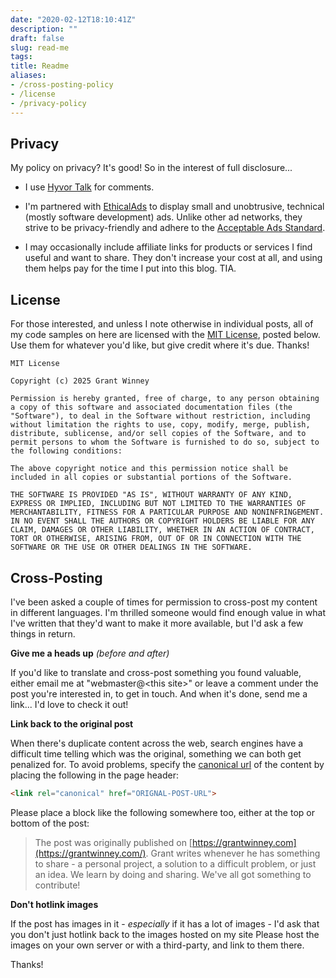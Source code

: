 ```yaml
---
date: "2020-02-12T18:10:41Z"
description: ""
draft: false
slug: read-me
tags:
title: Readme
aliases:
- /cross-posting-policy
- /license
- /privacy-policy
---
```


## Privacy

My policy on privacy? It's good! So in the interest of full disclosure...

- I use [Hyvor Talk](https://talk.hyvor.com/privacy) for comments.

- I'm partnered with [EthicalAds](https://www.ethicalads.io/privacy-policy/) to display small and unobtrusive, technical (mostly software development) ads. Unlike other ad networks, they strive to be privacy-friendly and adhere to the [Acceptable Ads Standard](https://acceptableads.com/standard/).

- I may occasionally include affiliate links for products or services I find useful and want to share. They don't increase your cost at all, and using them helps pay for the time I put into this blog. TIA.

## License

For those interested, and unless I note otherwise in individual posts, all of my code samples on here are licensed with the [MIT License](https://opensource.org/licenses/MIT), posted below. Use them for whatever you'd like, but give credit where it's due. Thanks!

```
MIT License

Copyright (c) 2025 Grant Winney

Permission is hereby granted, free of charge, to any person obtaining a copy of this software and associated documentation files (the "Software"), to deal in the Software without restriction, including without limitation the rights to use, copy, modify, merge, publish, distribute, sublicense, and/or sell copies of the Software, and to permit persons to whom the Software is furnished to do so, subject to the following conditions:

The above copyright notice and this permission notice shall be included in all copies or substantial portions of the Software.

THE SOFTWARE IS PROVIDED "AS IS", WITHOUT WARRANTY OF ANY KIND, EXPRESS OR IMPLIED, INCLUDING BUT NOT LIMITED TO THE WARRANTIES OF MERCHANTABILITY, FITNESS FOR A PARTICULAR PURPOSE AND NONINFRINGEMENT. IN NO EVENT SHALL THE AUTHORS OR COPYRIGHT HOLDERS BE LIABLE FOR ANY CLAIM, DAMAGES OR OTHER LIABILITY, WHETHER IN AN ACTION OF CONTRACT, TORT OR OTHERWISE, ARISING FROM, OUT OF OR IN CONNECTION WITH THE SOFTWARE OR THE USE OR OTHER DEALINGS IN THE SOFTWARE.
```

## Cross-Posting

I've been asked a couple of times for permission to cross-post my content in different languages. I'm thrilled someone would find enough value in what I've written that they'd want to make it more available, but I'd ask a few things in return.

**Give me a heads up** _(before and after)_

If you'd like to translate and cross-post something you found valuable, either email me at "webmaster@\<this site>" or leave a comment under the post you're interested in, to get in touch. And when it's done, send me a link... I'd love to check it out!

**Link back to the original post**

When there's duplicate content across the web, search engines have a difficult time telling which was the original, something we can both get penalized for. To avoid problems, specify the [canonical url](https://www.reliablesoft.net/what-is-a-canonical-url/) of the content by placing the following in the page header:

```html
<link rel="canonical" href="ORIGNAL-POST-URL">
```

Please place a block like the following somewhere too, either at the top or bottom of the post:

> The post <insert post title> was originally published on [https://grantwinney.com](https://grantwinney.com/). Grant writes whenever he has something to share - a personal project, a solution to a difficult problem, or just an idea. We learn by doing and sharing. We've all got something to contribute!

**Don't hotlink images**

If the post has images in it - _especially_ if it has a lot of images - I'd ask that you don't just hotlink back to the images hosted on my site Please host the images on your own server or with a third-party, and link to them there.

Thanks!